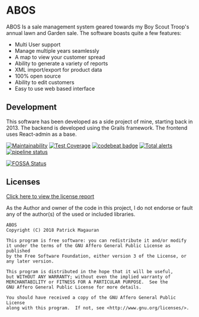 ABOS
=======
ABOS Is a sale management system geared towards my Boy Scout Troop's annual lawn and Garden sale.
The software boasts quite a few features:
 - Multi User support
 - Manage multiple years seamlessly
 - A map to view your customer spread 
 - Ability to generate a variety of reports
 - XML import/export for product data
 - 100% open source
 - Ability to edit customers
 - Easy to use web based interface


Development
----------
This software has been developed as a side project of mine, starting back in 2013. The backend is developed using the Grails framework. The frontend uses React-admin as a base. 

[![Maintainability](https://api.codeclimate.com/v1/badges/9df8314390f393a83855/maintainability)](https://codeclimate.com/github/ABOS-Software/client/maintainability) [![Test Coverage](https://api.codeclimate.com/v1/badges/9df8314390f393a83855/test_coverage)](https://codeclimate.com/github/ABOS-Software/client/test_coverage) [![codebeat badge](https://codebeat.co/badges/32336319-957c-4c4c-86c8-bfef3fe7d2a3)](https://codebeat.co/projects/gitlab-com-abos-software-abos-client-master) [![Total alerts](https://img.shields.io/lgtm/alerts/g/ABOS-Software/client.svg?logo=lgtm&logoWidth=18)](https://lgtm.com/projects/g/ABOS-Software/client/alerts/) [![pipeline status](https://gitlab.com/ABOS-Software/abos-client/badges/master/pipeline.svg)](https://gitlab.com/ABOS-Software/abos-client/commits/master)

[![FOSSA Status](https://app.fossa.io/api/projects/git%2Bgitlab.com%2FABOS-Software%2Fabos-client.svg?type=large)](https://app.fossa.io/projects/git%2Bgitlab.com%2FABOS-Software%2Fabos-client?ref=badge_large)

Licenses
--------
[Click here to view the license report](https://app.fossa.io/attribution/03b58902-dacd-4ceb-b5b7-f4e6b2c84e37)

As the Author and owner of the code in this project, I do not endorse or fault any of the author(s) of the used or included libraries.

    ABOS
    Copyright (C) 2018 Patrick Magauran
    
    This program is free software: you can redistribute it and/or modify
    it under the terms of the GNU Affero General Public License as published
    by the Free Software Foundation, either version 3 of the License, or
    any later version.
    
    This program is distributed in the hope that it will be useful,
    but WITHOUT ANY WARRANTY; without even the implied warranty of
    MERCHANTABILITY or FITNESS FOR A PARTICULAR PURPOSE.  See the
    GNU Affero General Public License for more details.
    
    You should have received a copy of the GNU Affero General Public License
    along with this program.  If not, see <http://www.gnu.org/licenses/>.

